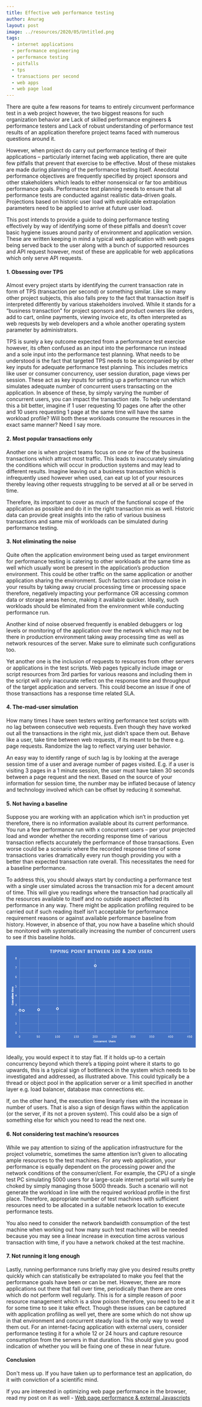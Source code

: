 ```yaml
---
title: Effective web performance testing
author: Anurag
layout: post
image: ../resources/2020/05/Untitled.png
tags:
  - internet applications
  - performance engineering
  - performance testing
  - pitfalls
  - tps
  - transactions per second
  - web apps
  - web page load
---
```

 

<p class="has-drop-cap">
  There are quite a few reasons for teams to entirely circumvent performance test in a web project however, the two biggest reasons for such organization behavior are Lack of skilled performance engineers & performance testers and Lack of robust understanding of performance test results of an application therefore project teams faced with numerous questions around it.
</p>

However, when project do carry out performance testing of their applications &#8211; particularly internet facing web application, there are quite few pitfalls that prevent that exercise to be effective. Most of these mistakes are made during planning of the performance testing itself. Anecdotal performance objectives are frequently specified by project sponsors and other stakeholders which leads to either nonsensical or far too ambitious performance goals. Performance test planning needs to ensure that all performance tests are conducted against realistic data-driven goals. Projections based on historic user load with explicable extrapolation parameters need to be applied to arrive at future user load. 

This post intends to provide a guide to doing performance testing effectively by way of identifying some of these pitfalls and doesn&#8217;t cover basic hygiene issues around parity of environment and application version. These are written keeping in mind a typical web application with web pages being served back to the user along with a bunch of supported resources and API request however, most of these are applicable for web applications which only serve API requests.

#### 1. Obsessing over TPS

Almost every project starts by identifying the current transaction rate in form of TPS (transaction per second) or something similar. Like so many other project subjects, this also falls prey to the fact that transaction itself is interpreted differently by various stakeholders involved. While it stands for a &#8220;business transaction&#8221; for project sponsors and product owners like orders, add to cart, online payments, viewing invoice etc, its often interpreted as web requests by web developers and a whole another operating system parameter by administrators.

TPS is surely a key outcome expected from a performance test exercise however, its often confused as an input into the performance run instead and a sole input into the performance test planning. What needs to be understood is the fact that targeted TPS needs to be accompanied by other key inputs for adequate performance test planning. This includes metrics like user or consumer concurrency, user session duration, page views per session. These act as key inputs for setting up a performance run which simulates adequate number of concurrent users transacting on the application. In absence of these, by simply varying the number of concurrent users, you can impact the transaction rate. To help understand this a bit better, imagine if 1 user requesting 10 pages one after the other and 10 users requesting 1 page at the same time will have the same workload profile? Will both these workloads consume the resources in the exact same manner? Need I say more.

#### 2. Most popular transactions only

Another one is when project teams focus on one or few of the business transactions which attract most traffic. This leads to inaccurately simulating the conditions which will occur in production systems and may lead to different results. Imagine leaving out a business transaction which is infrequently used however when used, can eat up lot of your resources thereby leaving other requests struggling to be served at all or be served in time.

Therefore, its important to cover as much of the functional scope of the application as possible and do it in the right transaction mix as well. Historic data can provide great insights into the ratio of various business transactions and same mix of workloads can be simulated during performance testing.

#### 3. Not eliminating the noise

Quite often the application environment being used as target environment for performance testing is catering to other workloads at the same time as well which usually wont be present in the application&#8217;s production environment. This could be other traffic on the same application or another application sharing the environment. Such factors can introduce noise in your results by taking away crucial processing time or processing space therefore, negatively impacting your performance OR accessing common data or storage areas hence, making it available quicker. Ideally, such workloads should be eliminated from the environment while conducting performance run.

Another kind of noise observed frequently is enabled debuggers or log levels or monitoring of the application over the network which may not be there in production environment taking away processing time as well as network resources of the server. Make sure to eliminate such configurations too.

Yet another one is the inclusion of requests to resources from other servers or applications in the test scripts. Web pages typically include image or script resources from 3rd parties for various reasons and including them in the script will only inaccurate reflect on the response time and throughput of the target application and servers. This could become an issue if one of those transactions has a response time related SLA.

#### 4. The-mad-user simulation

How many times I have seen testers writing performance test scripts with no lag between consecutive web requests. Even though they have worked out all the transactions in the right mix, just didn&#8217;t space them out. Behave like a user, take time between web requests, if its meant to be there e.g. page requests. Randomize the lag to reflect varying user behavior.

An easy way to identify range of such lag is by looking at the average session time of a user and average number of pages visited. E.g. if a user is visiting 3 pages in a 1 minute session, the user must have taken 30 seconds between a page request and the next. Based on the source of your information for session time, the number may be inflated because of latency and technology involved which can be offset by reducing it somewhat.

#### 5. Not having a baseline

Suppose you are working with an application which isn&#8217;t in production yet therefore, there is no information available about its current performance. You run a few performance run with x concurrent users &#8211; per your projected load and wonder whether the recording response time of various transaction reflects accurately the performance of those transactions. Even worse could be a scenario where the recorded response time of some transactions varies dramatically every run though providing you with a better than expected transaction rate overall. This necessitates the need for a baseline performance. 

To address this, you should always start by conducting a performance test with a single user simulated across the transaction mix for a decent amount of time. This will give you readings where the transaction had practically all the resources available to itself and no outside aspect affected its performance in any way. There might be application profiling required to be carried out if such reading itself isn&#8217;t acceptable for performance requirement reasons or against available performance baseline from history. However, in absence of that, you now have a baseline which should be monitored with systematically increasing the number of concurrent users to see if this baseline holds.

![User tipping point](/resources/user-tipping.png)

Ideally, you would expect it to stay flat. If it holds up-to a certain concurrency beyond which there&#8217;s a tipping point where it starts to go upwards, this is a typical sign of bottleneck in the system which needs to be investigated and addressed, as illustrated above. This could typically be a thread or object pool in the application server or a limit specified in another layer e.g. load balancer, database max connections etc.

If, on the other hand, the execution time linearly rises with the increase in number of users. That is also a sign of design flaws within the application (or the server, if its not a proven system). This could also be a sign of something else for which you need to read the next one.

#### 6. Not considering test machine&#8217;s resources

While we pay attention to sizing of the application infrastructure for the project volumetric, sometimes the same attention isn&#8217;t given to allocating ample resources to the test machines. For any web application, your performance is equally dependent on the processing power and the network conditions of the consumer/client. For example, the CPU of a single test PC simulating 5000 users for a large-scale internet portal will surely be choked by simply managing those 5000 threads. Such a scenario will not generate the workload in line with the required workload profile in the first place. Therefore, appropriate number of test machines with sufficient resources need to be allocated in a suitable network location to execute performance tests. 

You also need to consider the network bandwidth consumption of the test machine when working out how many such test machines will be needed because you may see a linear increase in execution time across various transaction with time, if you have a network choked at the test machine.

#### 7. Not running it long enough

Lastly, running performance runs briefly may give you desired results pretty quickly which can statistically be extrapolated to make you feel that the performance goals have been or can be met. However, there are more applications out there that fall over time, periodically than there are ones which do not perform well regularly. This is for a simple reason of poor resource management which is a slow poison therefore, you need to be at it for some time to see it take effect. Though these issues can be captured with application profiling as well yet, there are some which do not show up in that environment and concurrent steady load is the only way to weed them out. For an internet-facing application with external users, consider performance testing it for a whole 12 or 24 hours and capture resource consumption from the servers in that duration. This should give you good indication of whether you will be fixing one of these in near future.

#### Conclusion

Don't mess up. If you have taken up to performance test an application, do it with conviction of a scientific mind.

If you are interested in optimizing web page performance in the browser, read my post on it as well - [Web page performance & external Javascripts](/2016/05/25/what-external-scripts-gotta-do-with-page-performance/)